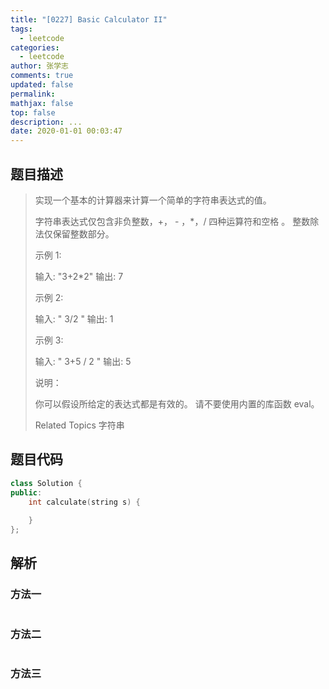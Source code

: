 ```yaml
---
title: "[0227] Basic Calculator II"
tags:
  - leetcode
categories:
  - leetcode
author: 张学志
comments: true
updated: false
permalink:
mathjax: false
top: false
description: ...
date: 2020-01-01 00:03:47
---
```


## 题目描述

> 实现一个基本的计算器来计算一个简单的字符串表达式的值。 
> 
> 字符串表达式仅包含非负整数，+， - ，*，/ 四种运算符和空格 。 整数除法仅保留整数部分。 
> 
> 示例 1: 
> 
> 输入: "3+2*2"
> 输出: 7
> 
> 
> 示例 2: 
> 
> 输入: " 3/2 "
> 输出: 1 
> 
> 示例 3: 
> 
> 输入: " 3+5 / 2 "
> 输出: 5
> 
> 
> 说明： 
> 
> 
> 你可以假设所给定的表达式都是有效的。 
> 请不要使用内置的库函数 eval。 
> 
> Related Topics 字符串

## 题目代码

```cpp
class Solution {
public:
    int calculate(string s) {
        
    }
};
```

## 解析

### 方法一

```cpp

```

### 方法二

```cpp

```

### 方法三

```cpp

```

